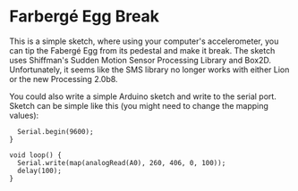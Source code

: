 Farbergé Egg Break
==================

This is a simple sketch, where using your computer's accelerometer, you can tip the Fabergé Egg from its pedestal and make it break. The sketch uses Shiffman's Sudden Motion Sensor Processing Library and Box2D. Unfortunately, it seems like the SMS library no longer works with either Lion or the new Processing 2.0b8.

You could also write a simple Arduino sketch and write to the serial port. Sketch can be simple like this (you might need to change the mapping values):


```void setup() {
  Serial.begin(9600);
}

void loop() {
  Serial.write(map(analogRead(A0), 260, 406, 0, 100));
  delay(100); 
}
```